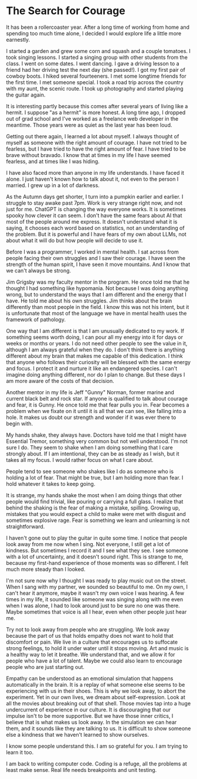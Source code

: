 # The Search for Courage

It has been a rollercoaster year. After a long time of working from home and spending too much time alone, I decided I would explore life a little more earnestly. 

I started a garden and grew some corn and squash and a couple tomatoes. I took singing lessons. I started a singing group with other students from the class. I went on some dates. I went dancing. I gave a driving lesson to a friend had her driving test the next day (she passed!). I got my first pair of cowboy boots. I hiked several fourteeners. I met some longtime friends for the first time. I met someone special. I took a road trip across the country with my aunt, the scenic route. I took up photography and started playing the guitar again.

It is interesting partly because this comes after several years of living like a hermit. I suppose "as a hermit" is more honest. A long time ago, I dropped out of grad school and I've worked as a freelance web developer in the meantime. Those years were as quiet as the last year has been loud.

Getting out there again, I learned a lot about myself. I always thought of myself as someone with the right amount of courage. I have not tried to be fearless, but I have tried to have the right amount of fear. I have tried to be brave without bravado. I know that at times in my life I have seemed fearless, and at times like I was hiding.

I have also faced more than anyone in my life understands. I have faced it alone. I just haven't known how to talk about it, not even to the person I married. I grew up in a lot of darkness.

As the Autumn days get shorter, I turn into a pumpkin earlier and earlier. I struggle to stay awake past 7pm. Work is very strange right now, and not just for me. ChatGPT is changing the way everyone works. It is sometimes spooky how clever it can seem. I don't have the same fears about AI that most of the people around me express. It doesn't understand what it is saying, it chooses each word based on statistics, not an understanding of the problem. But it is powerful and I have fears of my own about LLMs, not about what it will do but how people will decide to use it.

Before I was a programmer, I worked in mental health. I sat across from people facing their own struggles and I saw their courage. I have seen the strength of the human spirit, I have seen it move mountains. And I know that we can't always be strong.

Jim Grigsby was my faculty mentor in the program. He once told me that he thought I had something like hypomania. Not because I was doing anything wrong, but to understand the ways that I am different and the energy that I have. He told me about his own struggles. Jim thinks about the brain differently than most people in the field. I know this was not his intent, but it is unfortunate that most of the language we have in mental health uses the framework of pathology. 

One way that I am different is that I am unusually dedicated to my work. If something seems worth doing, I can pour all my energy into it for days or weeks or months or years. I do not need other people to see the value in it, although I am always grateful when they do. I don't think there is anything different about my brain that makes me capable of this dedication. I think that anyone who follows their curiosity will be blessed with the same energy and focus. I protect it and nurture it like an endangered species. I can't imagine doing anything different, nor do I plan to change. But these days I am more aware of the costs of that decision.

Another mentor in my life is Jeff "Gunny" Norman, former marine and current black belt and rock star. If anyone is qualified to talk about courage and fear, it is Gunny. He once told me that fear pulls you in. Fear becomes a problem when we fixate on it until it is all that we can see, like falling into a hole. It makes us doubt our strength and wonder if it was ever there to begin with.

My hands shake, they always have. Doctors have told me that I might have Essential Tremor, something very common but not well understood. I'm not sure I do. They seem to shake when I am doing something that I care strongly about. If I am intentional, they can be as steady as I wish, but it takes all my focus. I would rather focus on what I care about.   

People tend to see someone who shakes like I do as someone who is holding a lot of fear. That might be true, but I am holding more than fear. I hold whatever it takes to keep going.

It is strange, my hands shake the most when I am doing things that other people would find trivial, like pouring or carrying a full glass. I realize that behind the shaking is the fear of making a mistake, spilling. Growing up, mistakes that you would expect a child to make were met with disgust and sometimes explosive rage. Fear is something we learn and unlearning is not straightforward. 

I haven't gone out to play the guitar in quite some time. I notice that people look away from me now when I sing. Not everyone, I still get a lot of kindness. But sometimes I record it and I see what they see. I see someone with a lot of uncertainty, and it doesn't sound right. This is strange to me, because my first-hand experience of those moments was so different. I felt much more steady than I looked.

I'm not sure now why I thought I was ready to play music out on the street. When I sang with my partner, we sounded so beautiful to me. On my own, I can't hear it anymore, maybe it wasn't my own voice I was hearing. A few times in my life, it sounded like someone was singing along with me even when I was alone, I had to look around just to be sure no one was there. Maybe sometimes that voice is all I hear, even when other people just hear me.

Try not to look away from people who are struggling. We look away because the part of us that holds empathy does not want to hold that discomfort or pain. We live in a culture that encourages us to suffocate strong feelings, to hold it under water until it stops moving. Art and music is a healthy way to let it breathe. We understand that, and we allow it for people who have a lot of talent. Maybe we could also learn to encourage people who are just starting out. 

Empathy can be understood as an emotional simulation that happens automatically in the brain. It is a replay of what someone else seems to be experiencing with us in their shoes. This is why we look away, to abort the experiment. Yet in our own lives, we dream about self-expression. Look at all the movies about breaking out of that shell. Those movies tap into a huge undercurrent of experience in our culture. It is discouraging that our impulse isn't to be more supportive. But we have those inner critics, I believe that is what makes us look away. In the simulation we can hear them, and it sounds like they are talking to us. It is difficult to show someone else a kindness that we haven't learned to show ourselves.

I know some people understand this. I am so grateful for you. I am trying to learn it too.

I am back to writing computer code. Coding is a refuge, all the problems at least make sense. Real life needs breakpoints and unit testing. 